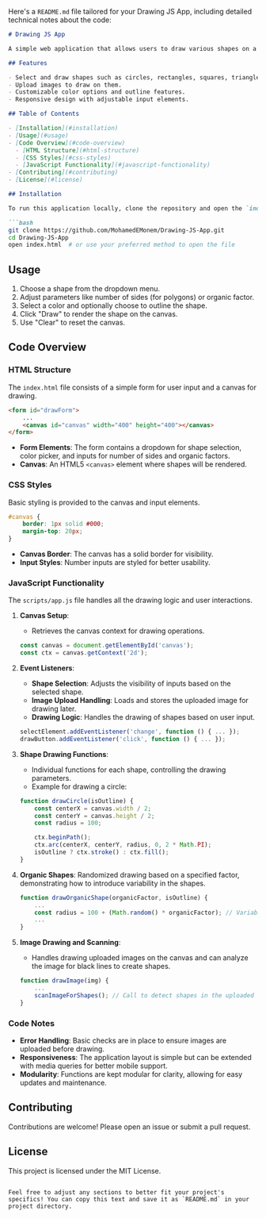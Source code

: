 Here's a `README.md` file tailored for your Drawing JS App, including detailed technical notes about the code:

```markdown
# Drawing JS App

A simple web application that allows users to draw various shapes on a canvas using HTML5, CSS, and JavaScript. Users can select from geometric shapes, organic shapes, or even upload an image to draw on.

## Features

- Select and draw shapes such as circles, rectangles, squares, triangles, polygons, and organic shapes.
- Upload images to draw on them.
- Customizable color options and outline features.
- Responsive design with adjustable input elements.

## Table of Contents

- [Installation](#installation)
- [Usage](#usage)
- [Code Overview](#code-overview)
  - [HTML Structure](#html-structure)
  - [CSS Styles](#css-styles)
  - [JavaScript Functionality](#javascript-functionality)
- [Contributing](#contributing)
- [License](#license)

## Installation

To run this application locally, clone the repository and open the `index.html` file in a web browser.

```bash
git clone https://github.com/MohamedEMonem/Drawing-JS-App.git
cd Drawing-JS-App
open index.html  # or use your preferred method to open the file
```

## Usage

1. Choose a shape from the dropdown menu.
2. Adjust parameters like number of sides (for polygons) or organic factor.
3. Select a color and optionally choose to outline the shape.
4. Click "Draw" to render the shape on the canvas.
5. Use "Clear" to reset the canvas.

## Code Overview

### HTML Structure

The `index.html` file consists of a simple form for user input and a canvas for drawing.

```html
<form id="drawForm">
    ...
    <canvas id="canvas" width="400" height="400"></canvas>
</form>
```

- **Form Elements**: The form contains a dropdown for shape selection, color picker, and inputs for number of sides and organic factors.
- **Canvas**: An HTML5 `<canvas>` element where shapes will be rendered.

### CSS Styles

Basic styling is provided to the canvas and input elements.

```css
#canvas {
    border: 1px solid #000;
    margin-top: 20px;
}
```

- **Canvas Border**: The canvas has a solid border for visibility.
- **Input Styles**: Number inputs are styled for better usability.

### JavaScript Functionality

The `scripts/app.js` file handles all the drawing logic and user interactions.

1. **Canvas Setup**:
   - Retrieves the canvas context for drawing operations.
   
   ```javascript
   const canvas = document.getElementById('canvas');
   const ctx = canvas.getContext('2d');
   ```

2. **Event Listeners**:
   - **Shape Selection**: Adjusts the visibility of inputs based on the selected shape.
   - **Image Upload Handling**: Loads and stores the uploaded image for drawing later.
   - **Drawing Logic**: Handles the drawing of shapes based on user input.
   
   ```javascript
   selectElement.addEventListener('change', function () { ... });
   drawButton.addEventListener('click', function () { ... });
   ```

3. **Shape Drawing Functions**:
   - Individual functions for each shape, controlling the drawing parameters.
   - Example for drawing a circle:
   
   ```javascript
   function drawCircle(isOutline) {
       const centerX = canvas.width / 2;
       const centerY = canvas.height / 2;
       const radius = 100;

       ctx.beginPath();
       ctx.arc(centerX, centerY, radius, 0, 2 * Math.PI);
       isOutline ? ctx.stroke() : ctx.fill();
   }
   ```

4. **Organic Shapes**: Randomized drawing based on a specified factor, demonstrating how to introduce variability in the shapes.
   
   ```javascript
   function drawOrganicShape(organicFactor, isOutline) {
       ...
       const radius = 100 + (Math.random() * organicFactor); // Variability
       ...
   }
   ```

5. **Image Drawing and Scanning**:
   - Handles drawing uploaded images on the canvas and can analyze the image for black lines to create shapes.
   
   ```javascript
   function drawImage(img) {
       ...
       scanImageForShapes(); // Call to detect shapes in the uploaded image
   }
   ```

### Code Notes

- **Error Handling**: Basic checks are in place to ensure images are uploaded before drawing.
- **Responsiveness**: The application layout is simple but can be extended with media queries for better mobile support.
- **Modularity**: Functions are kept modular for clarity, allowing for easy updates and maintenance.

## Contributing

Contributions are welcome! Please open an issue or submit a pull request.

## License

This project is licensed under the MIT License.
```

Feel free to adjust any sections to better fit your project's specifics! You can copy this text and save it as `README.md` in your project directory.